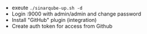 * exeute ```./sinarqube-up.sh -d```
* Login <host>:9000 with admin/admin and change password
* Install "GitHub" plugin (integration)
* Create auth token for access from Github
